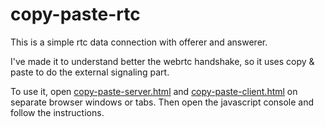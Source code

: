 copy-paste-rtc
==============

This is a simple rtc data connection with offerer and answerer. 

I've made it to understand better the webrtc handshake, so it uses copy & paste
to do the external signaling part.

To use it, open [copy-paste-server.html](https://rawgithub.com/massahud/webrtc-tests/master/copy-paste-rtc/copy-paste-server.html) 
and [copy-paste-client.html](https://rawgithub.com/massahud/webrtc-tests/master/copy-paste-rtc/copy-paste-client.html) 
on separate browser windows or tabs. Then open the javascript console and follow the
instructions.
